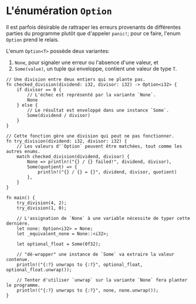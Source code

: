 # L'énumération `Option`

Il est parfois désirable de rattraper les erreurs provenants de différentes parties du programme plutôt que d'appeler `panic!`; pour ce faire, l'enum `Option` prend le relais.

L'enum `Option<T>` possède deux variantes:

1. `None`, pour signaler une erreur ou l'absence d'une valeur, et
2. `Some(value)`, un tuple qui enveloppe, contient une valeur de type `T`.

```rust,editable
// Une division entre deux entiers qui ne plante pas.
fn checked_division(dividend: i32, divisor: i32) -> Option<i32> {
    if divisor == 0 {
        // L'échec est représenté par la variante `None`.
        None
    } else {
        // Le résultat est enveloppé dans une instance `Some`.
        Some(dividend / divisor)
    }
}

// Cette fonction gère une division qui peut ne pas fonctionner.
fn try_division(dividend: i32, divisor: i32) {
    // Les valeurs d'`Option` peuvent être matchées, tout comme les autres enums.
    match checked_division(dividend, divisor) {
        None => println!("{} / {} failed!", dividend, divisor),
        Some(quotient) => {
            println!("{} / {} = {}", dividend, divisor, quotient)
        },
    }
}

fn main() {
    try_division(4, 2);
    try_division(1, 0);

    // L'assignation de `None` à une variable nécessite de typer cette dernière.
    let none: Option<i32> = None;
    let _equivalent_none = None::<i32>;

    let optional_float = Some(0f32);

    // "dé-wrapper" une instance de `Some` va extraire la valeur contenue.
    println!("{:?} unwraps to {:?}", optional_float, optional_float.unwrap());

    // Tenter d'utiliser `unwrap` sur la variante `None` fera planter le programme.
    println!("{:?} unwraps to {:?}", none, none.unwrap());
}

```
